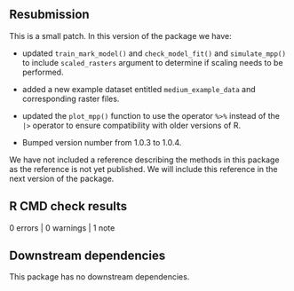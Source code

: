 ## Resubmission
This is a small patch. In this version of the package we have:

* updated `train_mark_model()` and  `check_model_fit()` and `simulate_mpp()` to include `scaled_rasters` argument to determine if scaling needs to be performed.

* added a new example dataset entitled `medium_example_data` and corresponding raster files.

* updated the `plot_mpp()` function to use the operator `%>%` instead of the `|>` operator to ensure compatibility with older versions of R.

* Bumped version number from 1.0.3 to 1.0.4.

We have not included a reference describing the methods in this package as the reference is not yet published. We will include this reference in the next version of the package.


## R CMD check results

0 errors | 0 warnings | 1 note


## Downstream dependencies
This package has no downstream dependencies.

